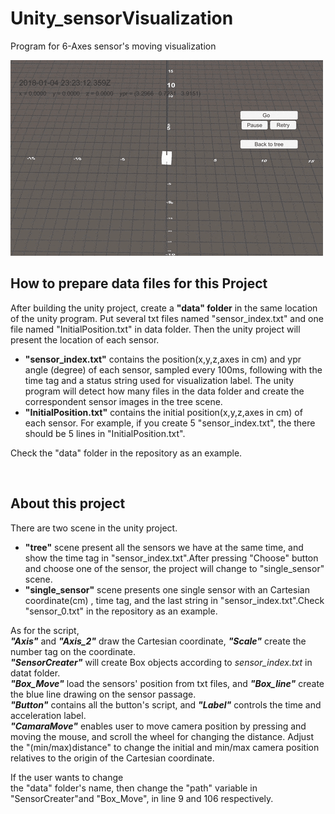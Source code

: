 # Unity_sensorVisualization
Program for 6-Axes sensor's moving visualization

![](https://github.com/ntu-as-cooklab/Unity_sensorVisualization/blob/master/tree.gif)



## How to prepare data files for this Project ##

After building the unity project, create a **"data" folder** in the same location of the unity program. Put several txt files named "sensor_index.txt" and one file named "InitialPosition.txt" in data folder. Then the unity project will present the location of each sensor.

+ **"sensor_index.txt"** contains the position(x,y,z,axes in cm) and ypr angle (degree) of each sensor, sampled every 100ms, following with the time tag and a status string used for visualization label. The unity program will detect how many files in the data folder and create the correspondent sensor images in the tree scene.    
+ **"InitialPosition.txt"** contains the initial position(x,y,z,axes in cm) of each sensor. For example, if you create 5 "sensor_index.txt", the there should be 5 lines in "InitialPosition.txt".

Check the "data" folder in the repository as an example.



    
    
## About this project ##

There are two scene in the unity project.  
+ **"tree"** scene present all the sensors we have at the same time, and show the time tag in "sensor_index.txt".After pressing "Choose" button and choose one of the sensor, the project will change to "single_sensor" scene.      
+ **"single_sensor"** scene presents one single sensor with an Cartesian coordinate(cm) , time tag, and the last string in "sensor_index.txt".Check "sensor_0.txt" in the repository as an example.  
  
  
    
      
      
As for the script,  
***"Axis"*** and ***"Axis_2"*** draw the Cartesian coordinate, ***"Scale"*** create the number tag on the coordinate.  
***"SensorCreater"*** will create Box objects according to *sensor_index.txt* in datat folder.  
***"Box_Move"*** load the sensors' position from txt files, and ***"Box_line"*** create the blue line drawing on the sensor passage.  
***"Button"*** contains all the button's script, and ***"Label"*** controls the time and acceleration label.  
***"CamaraMove"*** enables user to move camera position by pressing and moving the mouse, and scroll the wheel for changing the distance. Adjust the "(min/max)distance" to change the initial and min/max camera position relatives to the origin of the Cartesian coordinate.

If the user wants to change  
the "data" folder's name, then change the "path" variable in "SensorCreater"and "Box_Move", in line 9 and 106 respectively.
